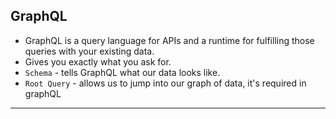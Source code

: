 ## GraphQL
- GraphQL is a query language for APIs and a runtime for fulfilling those queries with your existing data. 
- Gives you exactly what you ask for.
- `Schema` - tells GraphQL what our data looks like.
- `Root Query` - allows us to jump into our graph of data, it's required in graphQL
---